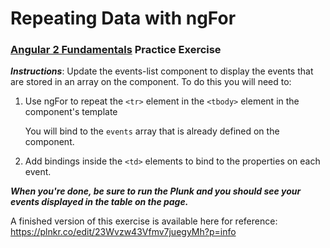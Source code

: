 # Repeating Data with ngFor
### [Angular 2 Fundamentals](https://app.pluralsight.com/courses/angular2-fundamentals) Practice Exercise

**_Instructions_**: Update the events-list component to display the events that are stored in an array
on the component. To do this you will need to:

1. Use ngFor to repeat the `<tr>` element in the `<tbody>` element in the component's template

   You will bind to the `events` array that is already defined on the component.
   
1. Add bindings inside the `<td>` elements to bind to the properties on each event.

**_When you're done, be sure to run the Plunk and you should see your events displayed in the table on the page._**

A finished version of this exercise is available here for reference: https://plnkr.co/edit/23Wvzw43Vfmv7juegyMh?p=info
